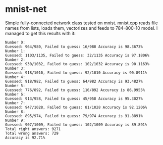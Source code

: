 # mnist-net
Simple fully-connected network class tested on mnist.
mnist.cpp reads file names from lists, loads them, vectorizes and feeds to 784-800-10 model. 
I managed to get this results with it:
```
Number 0:
Guessed: 964/980, Failed to guess: 16/980 Accuracy is 98.3673%
Number 1:
Guessed: 1103/1135, Failed to guess: 32/1135 Accuracy is 97.1806%
Number 2:
Guessed: 930/1032, Failed to guess: 102/1032 Accuracy is 90.1163%
Number 3:
Guessed: 918/1010, Failed to guess: 92/1010 Accuracy is 90.8911%
Number 4:
Guessed: 918/982, Failed to guess: 64/982 Accuracy is 93.4827%
Number 5:
Guessed: 776/892, Failed to guess: 116/892 Accuracy is 86.9955%
Number 6:
Guessed: 913/958, Failed to guess: 45/958 Accuracy is 95.3027%
Number 7:
Guessed: 947/1028, Failed to guess: 81/1028 Accuracy is 92.1206%
Number 8:
Guessed: 895/974, Failed to guess: 79/974 Accuracy is 91.8891%
Number 9:
Guessed: 907/1009, Failed to guess: 102/1009 Accuracy is 89.891%
Total right answers: 9271
Total wrong answers: 729
Accuracy is 92.71%
```
